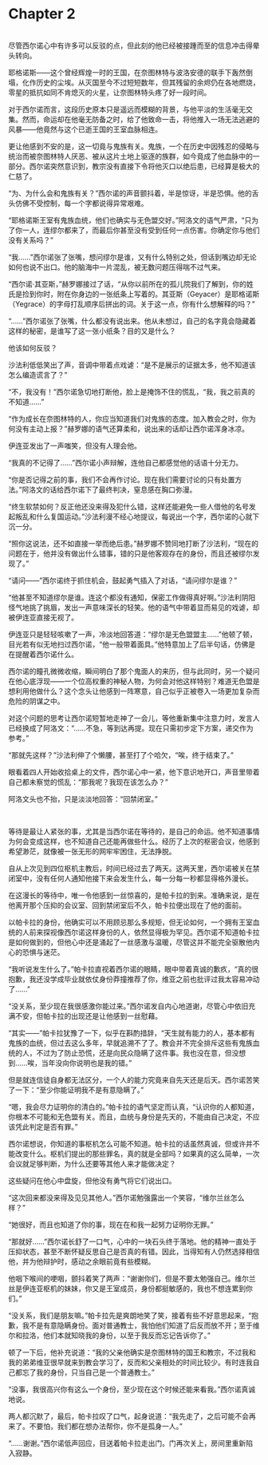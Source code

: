 # Chapter 2

<br>
尽管西尔诺心中有许多可以反驳的点，但此刻的他已经被接踵而至的信息冲击得晕头转向。

耶格诺斯——这个曾经辉煌一时的王国，在奈图林特与波洛安德的联手下轰然倒塌，化作历史的尘埃。从灭国至今不过短短数年，但其残留的余烬仍在各地燃烧，零星的抵抗如同不肯熄灭的火星，让奈图林特头疼了好一段时间。

对于西尔诺而言，这段历史原本只是遥远而模糊的背景，与他平淡的生活毫无交集。然而，命运却在他毫无防备之时，给了他致命一击，将他推入一场无法逃避的风暴——他竟然与这个已逝王国的王室血脉相连。

更让他感到不安的是，这一切竟与鬼族有关。鬼族，一个在历史中因残忍的侵略与统治而被奈图林特人厌恶、被从这片土地上驱逐的族群，如今竟成了他血脉中的一部分。西尔诺突然意识到，教宗没有直接下令将他灭口以绝后患，已经算是极大的仁慈了。

“为、为什么会和鬼族有关？”西尔诺的声音颤抖着，半是惊讶，半是恐惧。他的舌头仿佛不受控制，每一个字都说得异常艰难。

“耶格诺斯王室有鬼族血统，他们也确实与无色盟交好。”阿洛文的语气严肃，“只为了你一人，连缪尔都来了，而最后你甚至没有受到任何一点伤害。你确定你与他们没有关系吗？”

“我……”西尔诺张了张嘴，想问缪尔是谁，又有什么特别之处，但话到嘴边却无论如何也说不出口。他的脑海中一片混乱，被无数问题压得喘不过气来。

“西尔诺·其亚斯，”赫罗娜接过了话，“从你以前所在的孤儿院我们了解到，你的姓氏是捡到你时，附在你身边的一张纸条上写着的。其亚斯（Geyacer）是耶格诺斯（Yegrace）的字母打乱顺序后拼出的词。关于这一点，你有什么想解释的吗？”

“……”西尔诺张了张嘴，什么都没有说出来。他从未想过，自己的名字竟会隐藏着这样的秘密，是谁写了这一张小纸条？目的又是什么？

他该如何反驳？

沙法利低低笑出了声，音调中带着点戏谑：“是不是展示的证据太多，他不知道该怎么编造谎言了？”

“不，我没有！”西尔诺急切地打断他，脸上是掩饰不住的慌乱，“我，我之前真的不知道……”

“作为成长在奈图林特的人，你应当知道我们对鬼族的态度。加入教会之时，你为何没有主动上报？”赫罗娜的语气还算柔和，说出来的话却让西尔诺浑身冰凉。

伊连亚发出了一声嗤笑，但没有人理会他。

“我真的不记得了……”西尔诺小声辩解，连他自己都感觉他的话语十分无力。

“你是否记得之前的事，我们不会再作讨论。现在我们需要讨论的只有处置方法。”阿洛文的话给西尔诺下了最终判决，窒息感在胸口弥漫。

“终生软禁如何？反正他还没来得及犯什么错，这样还能避免一些人借他的名号发起叛乱和什么复国运动。”沙法利漫不经心地提议，每说出一个字，西尔诺的心就下沉一分。

“照你这说法，还不如直接一举而绝后患。”赫罗娜不赞同地打断了沙法利，“现在的问题在于，他并没有做出什么错事，错的只是他客观存在的身份，而且还被缪尔发现了。”

“请问——”西尔诺终于抓住机会，鼓起勇气插入了对话，“请问缪尔是谁？”

“他甚至不知道缪尔是谁。连这个都没有通知，保密工作做得真好啊。”沙法利阴阳怪气地挑了挑眉，发出一声意味深长的轻笑。他的语气中带着显而易见的戏谑，却被伊连亚直接无视了。

伊连亚只是轻轻咳嗽了一声，冷淡地回答道：“缪尔是无色盟盟主……”他顿了顿，目光若有似无地扫过西尔诺，“他一般带着面具。”他特意加上了后半句话，仿佛是在提醒着西尔诺什么。

西尔诺的瞳孔微微收缩，瞬间明白了那个鬼面人的来历，但与此同时，另一个疑问在他心底浮现——一个位高权重的神秘人物，为何会对他这样特别？难道无色盟是想利用他做什么？这个念头让他感到一阵寒意，自己似乎正被卷入一场更加复杂而危险的阴谋之中。

对这个问题的思考让西尔诺短暂地走神了一会儿，等他重新集中注意力时，发言人已经换成了阿洛文：“……不急，等到达再提。现在只需初步定下方案，递交作为参考。”

“那就先这样？”沙法利伸了个懒腰，甚至打了个哈欠，“唉，终于结束了。”

眼看着四人开始收拾桌上的文件，西尔诺心中一紧，他下意识地开口，声音里带着自己都未察觉的慌乱：“那我呢？我现在该怎么办？”

阿洛文头也不抬，只是淡淡地回答：“回禁闭室。”

<br>

等待是最让人紧张的事，尤其是当西尔诺在等待的，是自己的命运。他不知道事情为何会变成这样，也不知道自己还能再做些什么。经历了上次的枢密会议，他感到希望渺茫，就像被一张无形的网牢牢困住，无法挣脱。

自从上次见到四位枢机主教后，时间已经过去了两天。这两天里，西尔诺被关在禁闭室中，没有任何人通知他接下来会发生什么，每一分每一秒都显得格外漫长。

在这漫长的等待中，唯一令他感到一丝惊喜的，是帕卡拉的到来。准确来说，是在他离开那个压抑的会议室、回到禁闭室后不久，帕卡拉便出现在了他的面前。

以帕卡拉的身份，他确实可以不用顾忌那么多规矩，但无论如何，一个拥有王室血统的人前来探视像西尔诺这样身份的人，依然显得极为罕见。西尔诺不知道帕卡拉是如何做到的，但他心中还是涌起了一丝感激与温暖，尽管这并不能完全驱散他内心的恐惧与迷茫。

“我听说发生什么了。”帕卡拉直视着西尔诺的眼睛，眼中带着真诚的歉疚，“真的很抱歉，我还没学成毕业就依仗身份莽撞推荐了你，维亚之前也批评过我太容易冲动了……”

“没关系，至少现在我很感激你能过来。”西尔诺发自内心地道谢，尽管心中依旧充满不安，但帕卡拉的出现还是让他感到一丝慰藉。

“其实——”帕卡拉犹豫了一下，似乎在斟酌措辞，“天生就有能力的人，基本都有鬼族的血统，但过去这么多年，早就追溯不了了。教会并不完全排斥这些有鬼族血统的人，不过为了防止恐慌，还是向民众隐瞒了这件事。我也没在意，但没想到……唉，当年没向你说明也是我的错。”

但是就连信徒自身都无法区分，一个人的能力究竟来自先天还是后天。西尔诺苦笑了一下：“至少你能证明我不是有意隐瞒了。”

“嗯，我会尽力证明你的清白的。”帕卡拉的语气坚定而认真，“认识你的人都知道，你根本不可能和无色盟有关。而且，血统与身份是先天的，不能由自己决定，不应该凭此判定是否有罪。”

西尔诺想说，你知道的事枢机怎么可能不知道。帕卡拉的话虽然真诚，但或许并不能改变什么。枢机们提出的那些罪名，真的就是全部吗？如果真的这么简单，一次会议就足够判断，为什么还要等其他人来才能做决定？

这些疑问在他心中盘旋，但他没有勇气将它们说出口。

“这次回来都没来得及见见其他人。”西尔诺勉强露出一个笑容，“维尔兰丝怎么样？”

“她很好，而且也知道了你的事，现在在和我一起努力证明你无罪。”

“那就好……”西尔诺长舒了一口气，心中的一块石头终于落地。他的精神一直处于压抑状态，甚至不断怀疑反思自己是否真的有错。因此，当得知有人仍然选择相信他，并为他辩护时，感动之余眼前竟有些模糊。

他咽下喉间的哽咽，颤抖着笑了两声：“谢谢你们，但是不要太勉强自己。维尔兰丝是伊连亚枢机的妹妹，你又是王室成员，身份都挺敏感的，我也不想连累到你们。”

“没关系，我们是朋友嘛。”帕卡拉先是爽朗地笑了笑，接着有些不好意思起来，“抱歉，我不是有意隐瞒身份。面对普通教士，我怕他们知道了后反而放不开；至于维尔和拉洛，他们本就知晓我的身份，以至于我反而忘记告诉你了。”

顿了一下后，他补充说道：“我的父亲他确实是奈图林特的国王和教宗，不过我和我的弟弟维亚很早就来到教会学习了，反而和父亲相处的时间比较少。有时连我自己都忘了我的身份，只当自己是一个普通教士。”

“没事，我很高兴你有这么一个身份，至少现在这个时候还能来看我。”西尔诺真诚地说。

两人都沉默了，最后，帕卡拉叹了口气，起身说道：“我先走了，之后可能不会再来了。不要怕，我们都在想办法帮你，你不是孤身一人。”

“……谢谢。”西尔诺低声回应，目送着帕卡拉走出门。门再次关上，房间里重新陷入寂静。
